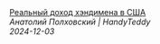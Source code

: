 <!--2024-12-03 17:00:27-->
<div class="yb">
  <a class="nodecor" href="/posts.html?rabota/realnyj_dohod_hendimena_v_ssha">
    <img class="preview" data-videoid="J3-xkUTomAU" src="https://i3.ytimg.com/vi/J3-xkUTomAU/hqdefault.jpg" align="middle" alt="">
  </a>
  <div class="inlbl text">
    <a class="nodecor" href="/posts.html?rabota/realnyj_dohod_hendimena_v_ssha">Реальный доход хэндимена в США</a><br>
    <i class="smaller2">Анатолий Полховский | HandyTeddy </i><br>
    <i class="smaller3">2024-12-03</i>
  </div>
</div>
